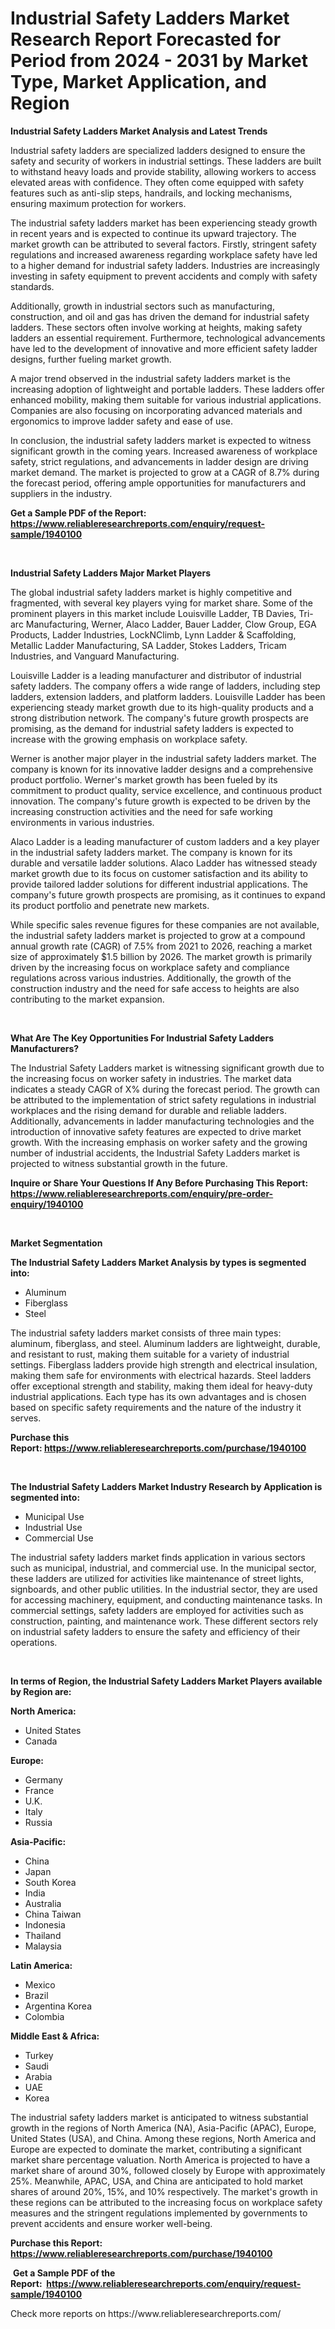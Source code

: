 <p><h1>Industrial Safety Ladders Market Research Report Forecasted for Period from 2024 -  2031 by Market Type, Market Application, and Region</h1></p><p><strong>Industrial Safety Ladders Market Analysis and Latest Trends</strong></p>
<p><p>Industrial safety ladders are specialized ladders designed to ensure the safety and security of workers in industrial settings. These ladders are built to withstand heavy loads and provide stability, allowing workers to access elevated areas with confidence. They often come equipped with safety features such as anti-slip steps, handrails, and locking mechanisms, ensuring maximum protection for workers.</p><p>The industrial safety ladders market has been experiencing steady growth in recent years and is expected to continue its upward trajectory. The market growth can be attributed to several factors. Firstly, stringent safety regulations and increased awareness regarding workplace safety have led to a higher demand for industrial safety ladders. Industries are increasingly investing in safety equipment to prevent accidents and comply with safety standards.</p><p>Additionally, growth in industrial sectors such as manufacturing, construction, and oil and gas has driven the demand for industrial safety ladders. These sectors often involve working at heights, making safety ladders an essential requirement. Furthermore, technological advancements have led to the development of innovative and more efficient safety ladder designs, further fueling market growth.</p><p>A major trend observed in the industrial safety ladders market is the increasing adoption of lightweight and portable ladders. These ladders offer enhanced mobility, making them suitable for various industrial applications. Companies are also focusing on incorporating advanced materials and ergonomics to improve ladder safety and ease of use.</p><p>In conclusion, the industrial safety ladders market is expected to witness significant growth in the coming years. Increased awareness of workplace safety, strict regulations, and advancements in ladder design are driving market demand. The market is projected to grow at a CAGR of 8.7% during the forecast period, offering ample opportunities for manufacturers and suppliers in the industry.</p></p>
<p><strong>Get a Sample PDF of the Report:&nbsp; <a href="https://www.reliableresearchreports.com/enquiry/request-sample/1940100">https://www.reliableresearchreports.com/enquiry/request-sample/1940100</a></strong></p>
<p>&nbsp;</p>
<p><strong>Industrial Safety Ladders Major Market Players</strong></p>
<p><p>The global industrial safety ladders market is highly competitive and fragmented, with several key players vying for market share. Some of the prominent players in this market include Louisville Ladder, TB Davies, Tri-arc Manufacturing, Werner, Alaco Ladder, Bauer Ladder, Clow Group, EGA Products, Ladder Industries, LockNClimb, Lynn Ladder & Scaffolding, Metallic Ladder Manufacturing, SA Ladder, Stokes Ladders, Tricam Industries, and Vanguard Manufacturing.</p><p>Louisville Ladder is a leading manufacturer and distributor of industrial safety ladders. The company offers a wide range of ladders, including step ladders, extension ladders, and platform ladders. Louisville Ladder has been experiencing steady market growth due to its high-quality products and a strong distribution network. The company's future growth prospects are promising, as the demand for industrial safety ladders is expected to increase with the growing emphasis on workplace safety.</p><p>Werner is another major player in the industrial safety ladders market. The company is known for its innovative ladder designs and a comprehensive product portfolio. Werner's market growth has been fueled by its commitment to product quality, service excellence, and continuous product innovation. The company's future growth is expected to be driven by the increasing construction activities and the need for safe working environments in various industries.</p><p>Alaco Ladder is a leading manufacturer of custom ladders and a key player in the industrial safety ladders market. The company is known for its durable and versatile ladder solutions. Alaco Ladder has witnessed steady market growth due to its focus on customer satisfaction and its ability to provide tailored ladder solutions for different industrial applications. The company's future growth prospects are promising, as it continues to expand its product portfolio and penetrate new markets.</p><p>While specific sales revenue figures for these companies are not available, the industrial safety ladders market is projected to grow at a compound annual growth rate (CAGR) of 7.5% from 2021 to 2026, reaching a market size of approximately $1.5 billion by 2026. The market growth is primarily driven by the increasing focus on workplace safety and compliance regulations across various industries. Additionally, the growth of the construction industry and the need for safe access to heights are also contributing to the market expansion.</p></p>
<p>&nbsp;</p>
<p><strong>What Are The Key Opportunities For Industrial Safety Ladders Manufacturers?</strong></p>
<p><p>The Industrial Safety Ladders market is witnessing significant growth due to the increasing focus on worker safety in industries. The market data indicates a steady CAGR of X% during the forecast period. The growth can be attributed to the implementation of strict safety regulations in industrial workplaces and the rising demand for durable and reliable ladders. Additionally, advancements in ladder manufacturing technologies and the introduction of innovative safety features are expected to drive market growth. With the increasing emphasis on worker safety and the growing number of industrial accidents, the Industrial Safety Ladders market is projected to witness substantial growth in the future.</p></p>
<p><strong>Inquire or Share Your Questions If Any Before Purchasing This Report: <a href="https://www.reliableresearchreports.com/enquiry/pre-order-enquiry/1940100">https://www.reliableresearchreports.com/enquiry/pre-order-enquiry/1940100</a></strong></p>
<p>&nbsp;</p>
<p><strong>Market Segmentation</strong></p>
<p><strong>The Industrial Safety Ladders Market Analysis by types is segmented into:</strong></p>
<p><ul><li>Aluminum</li><li>Fiberglass</li><li>Steel</li></ul></p>
<p><p>The industrial safety ladders market consists of three main types: aluminum, fiberglass, and steel. Aluminum ladders are lightweight, durable, and resistant to rust, making them suitable for a variety of industrial settings. Fiberglass ladders provide high strength and electrical insulation, making them safe for environments with electrical hazards. Steel ladders offer exceptional strength and stability, making them ideal for heavy-duty industrial applications. Each type has its own advantages and is chosen based on specific safety requirements and the nature of the industry it serves.</p></p>
<p><strong>Purchase this Report:&nbsp;<a href="https://www.reliableresearchreports.com/purchase/1940100">https://www.reliableresearchreports.com/purchase/1940100</a></strong></p>
<p>&nbsp;</p>
<p><strong>The Industrial Safety Ladders Market Industry Research by Application is segmented into:</strong></p>
<p><ul><li>Municipal Use</li><li>Industrial Use</li><li>Commercial Use</li></ul></p>
<p><p>The industrial safety ladders market finds application in various sectors such as municipal, industrial, and commercial use. In the municipal sector, these ladders are utilized for activities like maintenance of street lights, signboards, and other public utilities. In the industrial sector, they are used for accessing machinery, equipment, and conducting maintenance tasks. In commercial settings, safety ladders are employed for activities such as construction, painting, and maintenance work. These different sectors rely on industrial safety ladders to ensure the safety and efficiency of their operations.</p></p>
<p>&nbsp;</p>
<p><strong>In terms of Region, the Industrial Safety Ladders Market Players available by Region are:</strong></p>
<p>
    <p> <strong> North America: </strong>
        <ul>
            <li>United States</li>
            <li>Canada</li>
        </ul>
        </p> 
    <p> <strong> Europe: </strong>
        <ul>
            <li>Germany</li>
            <li>France</li>
            <li>U.K.</li>
            <li>Italy</li>
            <li>Russia</li>
        </ul>
        </p> 
    <p> <strong> Asia-Pacific: </strong>
        <ul>
            <li>China</li>
            <li>Japan</li>
            <li>South Korea</li>
            <li>India</li>
            <li>Australia</li>
            <li>China Taiwan</li>
            <li>Indonesia</li>
            <li>Thailand</li>
            <li>Malaysia</li>
        </ul>
        </p> 
    <p> <strong> Latin America: </strong>
        <ul>
            <li>Mexico</li>
            <li>Brazil</li>
            <li>Argentina Korea</li>
            <li>Colombia</li>
        </ul>
        </p> 
    <p> <strong> Middle East & Africa: </strong>
        <ul>
            <li>Turkey</li>
            <li>Saudi</li>
            <li>Arabia</li>
            <li>UAE</li>
            <li>Korea</li>
        </ul>
    </p>
    </p>
<p><p>The industrial safety ladders market is anticipated to witness substantial growth in the regions of North America (NA), Asia-Pacific (APAC), Europe, United States (USA), and China. Among these regions, North America and Europe are expected to dominate the market, contributing a significant market share percentage valuation. North America is projected to have a market share of around 30%, followed closely by Europe with approximately 25%. Meanwhile, APAC, USA, and China are anticipated to hold market shares of around 20%, 15%, and 10% respectively. The market's growth in these regions can be attributed to the increasing focus on workplace safety measures and the stringent regulations implemented by governments to prevent accidents and ensure worker well-being.</p></p>
<p><strong>Purchase this Report: <a href="https://www.reliableresearchreports.com/purchase/1940100">https://www.reliableresearchreports.com/purchase/1940100</a></strong></p>
<p>&nbsp;<strong>Get a Sample PDF of the Report:&nbsp;&nbsp;<a href="https://www.reliableresearchreports.com/enquiry/request-sample/1940100">https://www.reliableresearchreports.com/enquiry/request-sample/1940100</a></strong></p>
<p><strong></strong></p>
<p>Check more reports on https://www.reliableresearchreports.com/</p>